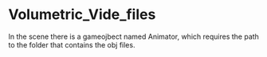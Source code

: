﻿# Volumetric_Vide_files

In the scene there is a gameojbect named Animator, which requires the path to the folder that contains the obj files.
